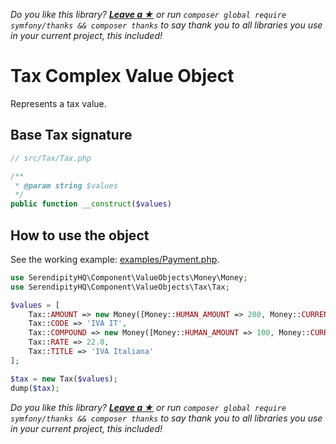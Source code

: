 *Do you like this library? [**Leave a &#9733;**](#js-repo-pjax-container) or run `composer global require symfony/thanks && composer thanks` to say thank you to all libraries you use in your current project, this included!*

Tax Complex Value Object
========================

Represents a tax value.

## Base Tax signature

```php
// src/Tax/Tax.php

/**
 * @param string $values
 */
public function __construct($values)
```

## How to use the object

See the working example: [examples/Payment.php](examples/Payment.php).

```php
use SerendipityHQ\Component\ValueObjects\Money\Money;
use SerendipityHQ\Component\ValueObjects\Tax\Tax;

$values = [
    Tax::AMOUNT => new Money([Money::HUMAN_AMOUNT => 200, Money::CURRENCY =>'EUR']),
    Tax::CODE => 'IVA IT',
    Tax::COMPOUND => new Money([Money::HUMAN_AMOUNT => 100, Money::CURRENCY =>'EUR']),
    Tax::RATE => 22.0,
    Tax::TITLE => 'IVA Italiana'
];

$tax = new Tax($values);
dump($tax);
```

*Do you like this library? [**Leave a &#9733;**](#js-repo-pjax-container) or run `composer global require symfony/thanks && composer thanks` to say thank you to all libraries you use in your current project, this included!*
